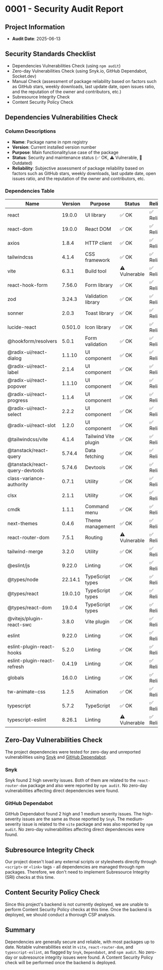 # 0001 - Security Audit Report

## Project Information

- **Audit Date**: 2025-06-13

## Security Standards Checklist

- Dependencies Vulnerabilities Check (using `npm audit`)
- Zero-day Vulnerabilities Check (using Snyk.io, GitHub Dependabot, Socket.dev)
- Manual Check (assessment of package reliability based on factors such as GitHub stars, weekly downloads, last update date, open issues ratio, and the reputation of the owner and contributors, etc.)
- Subresource Integrity Check
- Content Security Policy Check

## Dependencies Vulnerabilities Check

### Column Descriptions

- **Name**: Package name in npm registry
- **Version**: Current installed version number
- **Purpose**: Main functionality/use case of the package
- **Status**: Security and maintenance status (✅ OK, ⚠️ Vulnerable, 🔄 Outdated)
- **Reliability**: Subjective assessment of package reliability based on factors such as GitHub stars, weekly downloads, last update date, open issues ratio, and the reputation of the owner and contributors, etc.

### Dependencies Table

| Name                           | Version | Purpose              | Status        | Reliability |
| ------------------------------ | ------- | -------------------- | ------------- | ----------- |
| react                          | 19.0.0  | UI library           | ✅ OK         | ✅ Reliable |
| react-dom                      | 19.0.0  | React DOM            | ✅ OK         | ✅ Reliable |
| axios                          | 1.8.4   | HTTP client          | ✅ OK         | ✅ Reliable |
| tailwindcss                    | 4.1.4   | CSS framework        | ✅ OK         | ✅ Reliable |
| vite                           | 6.3.1   | Build tool           | ⚠️ Vulnerable | ✅ Reliable |
| react-hook-form                | 7.56.0  | Form library         | ✅ OK         | ✅ Reliable |
| zod                            | 3.24.3  | Validation library   | ✅ OK         | ✅ Reliable |
| sonner                         | 2.0.3   | Toast library        | ✅ OK         | ✅ Reliable |
| lucide-react                   | 0.501.0 | Icon library         | ✅ OK         | ✅ Reliable |
| @hookform/resolvers            | 5.0.1   | Form validation      | ✅ OK         | ✅ Reliable |
| @radix-ui/react-dialog         | 1.1.10  | UI component         | ✅ OK         | ✅ Reliable |
| @radix-ui/react-label          | 2.1.4   | UI component         | ✅ OK         | ✅ Reliable |
| @radix-ui/react-popover        | 1.1.10  | UI component         | ✅ OK         | ✅ Reliable |
| @radix-ui/react-progress       | 1.1.4   | UI component         | ✅ OK         | ✅ Reliable |
| @radix-ui/react-select         | 2.2.2   | UI component         | ✅ OK         | ✅ Reliable |
| @radix-ui/react-slot           | 1.2.0   | UI component         | ✅ OK         | ✅ Reliable |
| @tailwindcss/vite              | 4.1.4   | Tailwind Vite plugin | ✅ OK         | ✅ Reliable |
| @tanstack/react-query          | 5.74.4  | Data fetching        | ✅ OK         | ✅ Reliable |
| @tanstack/react-query-devtools | 5.74.6  | Devtools             | ✅ OK         | ✅ Reliable |
| class-variance-authority       | 0.7.1   | Utility              | ✅ OK         | ✅ Reliable |
| clsx                           | 2.1.1   | Utility              | ✅ OK         | ✅ Reliable |
| cmdk                           | 1.1.1   | Command menu         | ✅ OK         | ✅ Reliable |
| next-themes                    | 0.4.6   | Theme management     | ✅ OK         | ✅ Reliable |
| react-router-dom               | 7.5.1   | Routing              | ⚠️ Vulnerable | ✅ Reliable |
| tailwind-merge                 | 3.2.0   | Utility              | ✅ OK         | ✅ Reliable |
| @eslint/js                     | 9.22.0  | Linting              | ✅ OK         | ✅ Reliable |
| @types/node                    | 22.14.1 | TypeScript types     | ✅ OK         | ✅ Reliable |
| @types/react                   | 19.0.10 | TypeScript types     | ✅ OK         | ✅ Reliable |
| @types/react-dom               | 19.0.4  | TypeScript types     | ✅ OK         | ✅ Reliable |
| @vitejs/plugin-react-swc       | 3.8.0   | Vite plugin          | ✅ OK         | ✅ Reliable |
| eslint                         | 9.22.0  | Linting              | ✅ OK         | ✅ Reliable |
| eslint-plugin-react-hooks      | 5.2.0   | Linting              | ✅ OK         | ✅ Reliable |
| eslint-plugin-react-refresh    | 0.4.19  | Linting              | ✅ OK         | ✅ Reliable |
| globals                        | 16.0.0  | Linting              | ✅ OK         | ✅ Reliable |
| tw-animate-css                 | 1.2.5   | Animation            | ✅ OK         | ✅ Reliable |
| typescript                     | 5.7.2   | TypeScript           | ✅ OK         | ✅ Reliable |
| typescript-eslint              | 8.26.1  | Linting              | ⚠️ Vulnerable | ✅ Reliable |

## Zero-Day Vulnerabilities Check

The project dependencies were tested for zero-day and unreported vulnerabilities using [Snyk](https://snyk.io/) and [GitHub Dependabot](https://docs.github.com/en/code-security/dependabot/dependabot-security-updates/about-dependabot-security-updates).

### Snyk

Snyk found 2 high severity issues. Both of them are related to the `react-router-dom` package and also were reported by `npm audit`. No zero-day vulnerabilities affecting direct dependencies were found.

### GitHub Dependabot

GitHub Dependabot found 2 high and 1 medium severity issues. The high-severity issues are the same as those reported by `Snyk`. The medium-severity issue is related to the `vite` package and was also reported by `npm audit`. No zero-day vulnerabilities affecting direct dependencies were found.

## Subresource Integrity Check

Our project doesn't load any external scripts or stylesheets directly through `<script>` or `<link>` tags - all dependencies are managed through npm packages. Therefore, we don't need to implement Subresource Integrity (SRI) checks at this time.

## Content Security Policy Check

Since this project's backend is not currently deployed, we are unable to perform Content Security Policy checks at this time. Once the backend is deployed, we should conduct a thorough CSP analysis.

## Summary

Dependencies are generally secure and reliable, with most packages up to date. Notable vulnerabilities exist in `vite`, `react-router-dom`, and `typescript-eslint`, as flagged by `Snyk`, `Dependabot`, and `npm audit`. No zero-day or subresource integrity issues were found. A Content Security Policy check will be performed once the backend is deployed.
